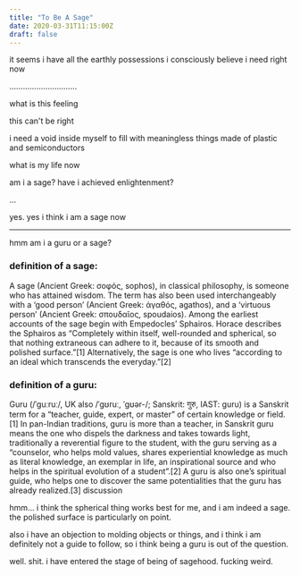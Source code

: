 ```yaml
---
title: "To Be A Sage"
date: 2020-03-31T11:15:00Z
draft: false
---
```


it seems i have all the earthly possessions i consciously believe i need right 
now

..............................

what is this feeling

this can't be right

i need a void inside myself to fill with meaningless things made of plastic and 
semiconductors

what is my life now

am i a sage? have i achieved enlightenment?

...

yes. yes i think i am a sage now

***

hmm am i a guru or a sage?


### definition of a sage:

A sage (Ancient Greek: σοφός, sophos), in classical philosophy, is someone who 
has attained wisdom. The term has also been used interchangeably with a ‘good 
person’ (Ancient Greek: ἀγαθός, agathos), and a ‘virtuous person’ (Ancient 
Greek: σπουδαῖος, spoudaios). Among the earliest accounts of the sage begin with 
Empedocles’ Sphairos. Horace describes the Sphairos as “Completely within 
itself, well-rounded and spherical, so that nothing extraneous can adhere to it, 
because of its smooth and polished surface.”[1] Alternatively, the sage is one 
who lives “according to an ideal which transcends the everyday.”[2]


### definition of a guru:

Guru (/ˈɡuːruː/, UK also /ˈɡʊruː, ˈɡʊər-/; Sanskrit: गुरु, IAST: guru) is a 
Sanskrit term for a “teacher, guide, expert, or master” of certain knowledge or 
field.[1] In pan-Indian traditions, guru is more than a teacher, in Sanskrit 
guru means the one who dispels the darkness and takes towards light, 
traditionally a reverential figure to the student, with the guru serving as a 
“counselor, who helps mold values, shares experiential knowledge as much as 
literal knowledge, an exemplar in life, an inspirational source and who helps in 
the spiritual evolution of a student”.[2] A guru is also one’s spiritual guide, 
who helps one to discover the same potentialities that the guru has already 
realized.[3]
discussion

hmm… i think the spherical thing works best for me, and i am indeed a sage. the 
polished surface is particularly on point.

also i have an objection to molding objects or things, and i think i am 
definitely not a guide to follow, so i think being a guru is out of the 
question.

well. shit. i have entered the stage of being of sagehood. fucking weird.
